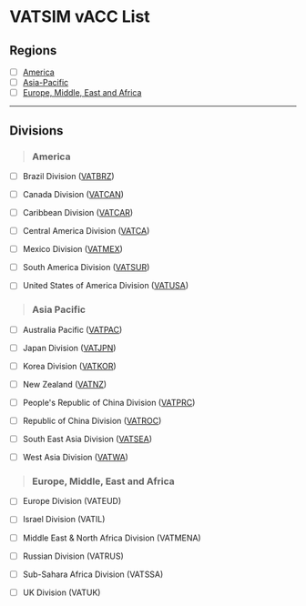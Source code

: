 # VATSIM vACC List


## Regions

- [ ] [America](#America)
- [ ] [Asia-Pacific](#Asia-Pacific)
- [ ] [Europe, Middle, East and Africa](#europe-middle-east-and-africa)

---

## Divisions

> ### America
- [ ] Brazil Division ([VATBRZ](#VATBRZ))
- [ ] Canada Division ([VATCAN](#VATCAN))
- [ ] Caribbean Division ([VATCAR](#VATCAR))
- [ ] Central America Division ([VATCA](#VATCA))
- [ ] Mexico Division ([VATMEX](#VATMEX))
- [ ] South America Division ([VATSUR](#VATSUR)) 
- [ ] United States of America Division ([VATUSA](#VATUSA))


> ### Asia Pacific
- [ ] Australia Pacific ([VATPAC](#VATPAC))
- [ ] Japan Division ([VATJPN](#VATJPN))
- [ ] Korea Division ([VATKOR](#VATKOR))
- [ ] New Zealand ([VATNZ](#VATNZ))
- [ ] People's Republic of China Division ([VATPRC](#VATPRC))
- [ ] Republic of China Division ([VATROC](#VATROC))
- [ ] South East Asia Division ([VATSEA](#VATSEA))
- [ ] West Asia Division ([VATWA](#VATWA))


> ### Europe, Middle, East and Africa
- [ ] Europe Division (VATEUD)
- [ ] Israel Division (VATIL)
- [ ] Middle East & North Africa Division (VATMENA)
- [ ] Russian Division (VATRUS)
- [ ] Sub-Sahara Africa Division (VATSSA)
- [ ] UK Division (VATUK)



